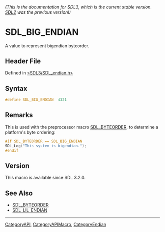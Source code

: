 ###### (This is the documentation for SDL3, which is the current stable version. [SDL2](https://wiki.libsdl.org/SDL2/) was the previous version!)
# SDL_BIG_ENDIAN

A value to represent bigendian byteorder.

## Header File

Defined in [<SDL3/SDL_endian.h>](https://github.com/libsdl-org/SDL/blob/main/include/SDL3/SDL_endian.h)

## Syntax

```c
#define SDL_BIG_ENDIAN  4321
```

## Remarks

This is used with the preprocessor macro [SDL_BYTEORDER](SDL_BYTEORDER), to
determine a platform's byte ordering:

```c
#if SDL_BYTEORDER == SDL_BIG_ENDIAN
SDL_Log("This system is bigendian.");
#endif
```

## Version

This macro is available since SDL 3.2.0.

## See Also

- [SDL_BYTEORDER](SDL_BYTEORDER)
- [SDL_LIL_ENDIAN](SDL_LIL_ENDIAN)

----
[CategoryAPI](CategoryAPI), [CategoryAPIMacro](CategoryAPIMacro), [CategoryEndian](CategoryEndian)

